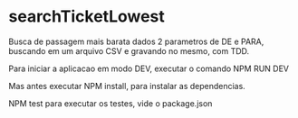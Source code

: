 # searchTicketLowest
Busca de passagem mais barata dados 2 parametros de DE e PARA, buscando em um arquivo CSV e gravando no mesmo, com TDD.

Para iniciar a aplicacao em modo DEV, executar o comando NPM RUN DEV

Mas antes executar NPM install, para instalar as dependencias.

NPM test para executar os testes, vide o package.json
